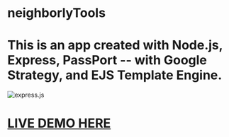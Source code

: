 # neighborlyTools
<h1>This is an app created with Node.js, Express, PassPort -- with Google Strategy, and EJS Template Engine.</h1>
<img src="https://javabeat.net/wp-content/uploads/2015/09/expressjs.jpg" alt="express.js">
<h1><a href="http://neighborly-tools.herokuapp.com/" target="_blank">LIVE DEMO HERE</a></h1>
